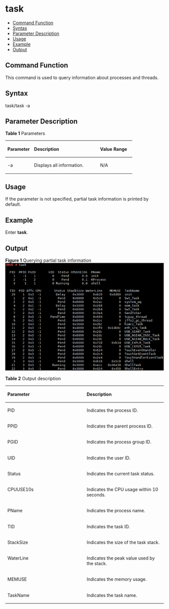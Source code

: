 # task<a name="EN-US_TOPIC_0000001051451548"></a>

-   [Command Function](#section0533181714106)
-   [Syntax](#section1014412308101)
-   [Parameter Description](#section116057158506)
-   [Usage](#section2053502951112)
-   [Example](#section12629113381116)
-   [Output](#section19299103465015)

## Command Function<a name="section0533181714106"></a>

This command is used to query information about processes and threads.

## Syntax<a name="section1014412308101"></a>

task/task -a

## Parameter Description<a name="section116057158506"></a>

**Table  1**  Parameters

<a name="table672mcpsimp"></a>
<table><thead align="left"><tr id="row678mcpsimp"><th class="cellrowborder" valign="top" width="21%" id="mcps1.2.4.1.1"><p id="p680mcpsimp"><a name="p680mcpsimp"></a><a name="p680mcpsimp"></a><strong id="b125104616912"><a name="b125104616912"></a><a name="b125104616912"></a>Parameter</strong></p>
</th>
<th class="cellrowborder" valign="top" width="52%" id="mcps1.2.4.1.2"><p id="p682mcpsimp"><a name="p682mcpsimp"></a><a name="p682mcpsimp"></a><strong id="b1786612506919"><a name="b1786612506919"></a><a name="b1786612506919"></a>Description</strong></p>
</th>
<th class="cellrowborder" valign="top" width="27%" id="mcps1.2.4.1.3"><p id="p684mcpsimp"><a name="p684mcpsimp"></a><a name="p684mcpsimp"></a><strong id="b195753017289"><a name="b195753017289"></a><a name="b195753017289"></a>Value Range</strong></p>
</th>
</tr>
</thead>
<tbody><tr id="row685mcpsimp"><td class="cellrowborder" valign="top" width="21%" headers="mcps1.2.4.1.1 "><p id="p687mcpsimp"><a name="p687mcpsimp"></a><a name="p687mcpsimp"></a>-a</p>
</td>
<td class="cellrowborder" valign="top" width="52%" headers="mcps1.2.4.1.2 "><p id="p689mcpsimp"><a name="p689mcpsimp"></a><a name="p689mcpsimp"></a>Displays all information.</p>
</td>
<td class="cellrowborder" valign="top" width="27%" headers="mcps1.2.4.1.3 "><p id="p691mcpsimp"><a name="p691mcpsimp"></a><a name="p691mcpsimp"></a>N/A</p>
</td>
</tr>
</tbody>
</table>

## Usage<a name="section2053502951112"></a>

If the parameter is not specified, partial task information is printed by default.

## Example<a name="section12629113381116"></a>

Enter  **task**.

## Output<a name="section19299103465015"></a>

**Figure  1**  Querying partial task information<a name="fig13685195715451"></a>  
![](figure/querying-partial-task-information.png "querying-partial-task-information")

**Table  2**  Output description

<a name="table809mcpsimp"></a>
<table><thead align="left"><tr id="row814mcpsimp"><th class="cellrowborder" valign="top" width="50%" id="mcps1.2.3.1.1"><p id="p816mcpsimp"><a name="p816mcpsimp"></a><a name="p816mcpsimp"></a>Parameter</p>
</th>
<th class="cellrowborder" valign="top" width="50%" id="mcps1.2.3.1.2"><p id="p818mcpsimp"><a name="p818mcpsimp"></a><a name="p818mcpsimp"></a>Description</p>
</th>
</tr>
</thead>
<tbody><tr id="row20360171311398"><td class="cellrowborder" valign="top" width="50%" headers="mcps1.2.3.1.1 "><p id="p123611139397"><a name="p123611139397"></a><a name="p123611139397"></a>PID</p>
</td>
<td class="cellrowborder" valign="top" width="50%" headers="mcps1.2.3.1.2 "><p id="p3361171333920"><a name="p3361171333920"></a><a name="p3361171333920"></a>Indicates the process ID.</p>
</td>
</tr>
<tr id="row262535153913"><td class="cellrowborder" valign="top" width="50%" headers="mcps1.2.3.1.1 "><p id="p862625163918"><a name="p862625163918"></a><a name="p862625163918"></a>PPID</p>
</td>
<td class="cellrowborder" valign="top" width="50%" headers="mcps1.2.3.1.2 "><p id="p1062611511398"><a name="p1062611511398"></a><a name="p1062611511398"></a>Indicates the parent process ID.</p>
</td>
</tr>
<tr id="row9683953153916"><td class="cellrowborder" valign="top" width="50%" headers="mcps1.2.3.1.1 "><p id="p76831753103915"><a name="p76831753103915"></a><a name="p76831753103915"></a>PGID</p>
</td>
<td class="cellrowborder" valign="top" width="50%" headers="mcps1.2.3.1.2 "><p id="p2068355383916"><a name="p2068355383916"></a><a name="p2068355383916"></a>Indicates the process group ID.</p>
</td>
</tr>
<tr id="row85721136402"><td class="cellrowborder" valign="top" width="50%" headers="mcps1.2.3.1.1 "><p id="p8572151313402"><a name="p8572151313402"></a><a name="p8572151313402"></a>UID</p>
</td>
<td class="cellrowborder" valign="top" width="50%" headers="mcps1.2.3.1.2 "><p id="p55721813164013"><a name="p55721813164013"></a><a name="p55721813164013"></a>Indicates the user ID.</p>
</td>
</tr>
<tr id="row19180126151415"><td class="cellrowborder" valign="top" width="50%" headers="mcps1.2.3.1.1 "><p id="p836mcpsimp"><a name="p836mcpsimp"></a><a name="p836mcpsimp"></a>Status</p>
</td>
<td class="cellrowborder" valign="top" width="50%" headers="mcps1.2.3.1.2 "><p id="p838mcpsimp"><a name="p838mcpsimp"></a><a name="p838mcpsimp"></a>Indicates the current task status.</p>
</td>
</tr>
<tr id="row511517331702"><td class="cellrowborder" valign="top" width="50%" headers="mcps1.2.3.1.1 "><p id="p2116833506"><a name="p2116833506"></a><a name="p2116833506"></a>CPUUSE10s</p>
</td>
<td class="cellrowborder" valign="top" width="50%" headers="mcps1.2.3.1.2 "><p id="p2011611331604"><a name="p2011611331604"></a><a name="p2011611331604"></a>Indicates the CPU usage within 10 seconds.</p>
</td>
</tr>
<tr id="row136191839311"><td class="cellrowborder" valign="top" width="50%" headers="mcps1.2.3.1.1 "><p id="p66199397110"><a name="p66199397110"></a><a name="p66199397110"></a>PName</p>
</td>
<td class="cellrowborder" valign="top" width="50%" headers="mcps1.2.3.1.2 "><p id="p11619153916110"><a name="p11619153916110"></a><a name="p11619153916110"></a>Indicates the process name.</p>
</td>
</tr>
<tr id="row824mcpsimp"><td class="cellrowborder" valign="top" width="50%" headers="mcps1.2.3.1.1 "><p id="p826mcpsimp"><a name="p826mcpsimp"></a><a name="p826mcpsimp"></a>TID</p>
</td>
<td class="cellrowborder" valign="top" width="50%" headers="mcps1.2.3.1.2 "><p id="p828mcpsimp"><a name="p828mcpsimp"></a><a name="p828mcpsimp"></a>Indicates the task ID.</p>
</td>
</tr>
<tr id="row839mcpsimp"><td class="cellrowborder" valign="top" width="50%" headers="mcps1.2.3.1.1 "><p id="p841mcpsimp"><a name="p841mcpsimp"></a><a name="p841mcpsimp"></a>StackSize</p>
</td>
<td class="cellrowborder" valign="top" width="50%" headers="mcps1.2.3.1.2 "><p id="p843mcpsimp"><a name="p843mcpsimp"></a><a name="p843mcpsimp"></a>Indicates the size of the task stack.</p>
</td>
</tr>
<tr id="row844mcpsimp"><td class="cellrowborder" valign="top" width="50%" headers="mcps1.2.3.1.1 "><p id="p846mcpsimp"><a name="p846mcpsimp"></a><a name="p846mcpsimp"></a>WaterLine</p>
</td>
<td class="cellrowborder" valign="top" width="50%" headers="mcps1.2.3.1.2 "><p id="p848mcpsimp"><a name="p848mcpsimp"></a><a name="p848mcpsimp"></a>Indicates the peak value used by the stack.</p>
</td>
</tr>
<tr id="row10188146131813"><td class="cellrowborder" valign="top" width="50%" headers="mcps1.2.3.1.1 "><p id="p218912671818"><a name="p218912671818"></a><a name="p218912671818"></a>MEMUSE</p>
</td>
<td class="cellrowborder" valign="top" width="50%" headers="mcps1.2.3.1.2 "><p id="p1518926151810"><a name="p1518926151810"></a><a name="p1518926151810"></a>Indicates the memory usage.</p>
</td>
</tr>
<tr id="row45465584313"><td class="cellrowborder" valign="top" width="50%" headers="mcps1.2.3.1.1 "><p id="p821mcpsimp"><a name="p821mcpsimp"></a><a name="p821mcpsimp"></a>TaskName</p>
</td>
<td class="cellrowborder" valign="top" width="50%" headers="mcps1.2.3.1.2 "><p id="p823mcpsimp"><a name="p823mcpsimp"></a><a name="p823mcpsimp"></a>Indicates the task name.</p>
</td>
</tr>
</tbody>
</table>

